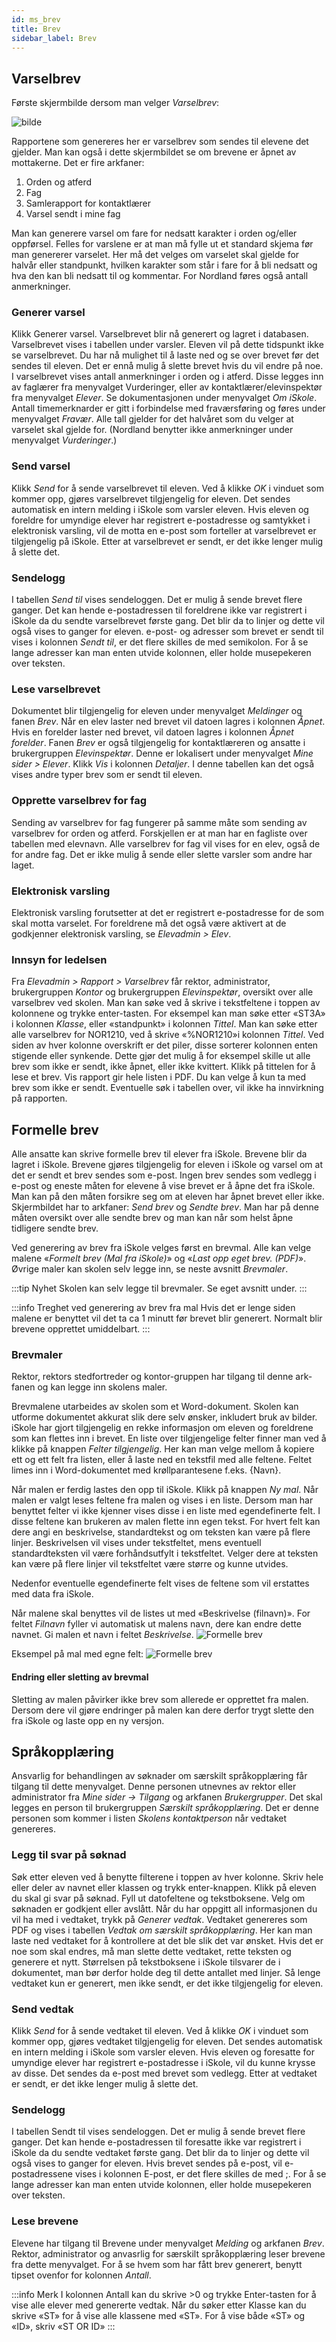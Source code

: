 ```yaml
---
id: ms_brev
title: Brev
sidebar_label: Brev
---
```




## Varselbrev
Første skjermbilde dersom man velger _Varselbrev_:

![bilde](https://github.com/BarmanHanssen/iskole/assets/80097133/8de3b07f-aca5-472e-b64f-195b3ed0e9b0)



Rapportene som genereres her er varselbrev som sendes til elevene det gjelder. Man kan også i dette skjermbildet se om brevene er åpnet av mottakerne. Det er fire arkfaner:
1. Orden og atferd
2. Fag
3. Samlerapport for kontaktlærer
4. Varsel sendt i mine fag

Man kan generere varsel om fare for nedsatt karakter i orden og/eller oppførsel. Felles for varslene er at man må fylle ut et standard skjema før man genererer varselet. Her må det velges om varselet skal gjelde for halvår eller standpunkt, hvilken karakter som står i fare for å bli nedsatt og hva den kan bli nedsatt til og kommentar. For Nordland føres også antall anmerkninger.

### Generer varsel
Klikk Generer varsel. Varselbrevet blir nå generert og lagret i databasen. Varselbrevet vises i tabellen under varsler. Eleven vil på dette tidspunkt ikke se varselbrevet. Du har nå mulighet til å laste ned og se over brevet før det sendes til eleven. Det er ennå mulig å slette brevet hvis du vil endre på noe.
I varselbrevet vises antall anmerkninger i orden og i atferd. Disse legges inn av faglærer fra menyvalget Vurderinger, eller av kontaktlærer/elevinspektør fra menyvalget _Elever_. Se dokumentasjonen under menyvalget _Om iSkole_. Antall timemerknarder er gitt i forbindelse med fraværsføring og føres under menyvalget _Fravær_. Alle tall gjelder for det halvåret som du velger at varselet skal gjelde for. (Nordland benytter ikke anmerkninger under menyvalget _Vurderinger_.)

### Send varsel
Klikk _Send_ for å sende varselbrevet til eleven. Ved å klikke _OK_ i vinduet som kommer opp, gjøres varselbrevet tilgjengelig for eleven. Det sendes automatisk en intern melding i iSkole som varsler eleven. Hvis eleven og foreldre for umyndige elever har registrert e-postadresse og samtykket i elektronisk varsling, vil de motta en e-post som forteller at varselbrevet er tilgjengelig på iSkole. Etter at varselbrevet er sendt, er det ikke lenger mulig å slette det.

### Sendelogg
I tabellen _Send til_ vises sendeloggen. Det er mulig å sende brevet flere ganger. Det kan hende e-postadressen til foreldrene ikke var registrert i iSkole da du sendte varselbrevet første gang. Det blir da to linjer og dette vil også vises to ganger for eleven. e-post- og adresser som brevet er sendt til vises i kolonnen _Sendt til_, er det flere skilles de med semikolon. For å se lange adresser kan man enten utvide kolonnen, eller holde musepekeren over teksten.

### Lese varselbrevet
Dokumentet blir tilgjengelig for eleven under menyvalget _Meldinger_ og fanen _Brev_. Når en elev laster ned brevet vil datoen lagres i kolonnen _Åpnet_. Hvis en forelder laster ned brevet, vil datoen lagres i kolonnen _Åpnet forelder_. 
Fanen _Brev_ er også tilgjengelig for kontaktlæreren og ansatte i brukergruppen _Elevinspektør_. Denne er lokalisert under menyvalget _Mine sider > Elever_. Klikk _Vis_ i kolonnen _Detaljer_. I denne tabellen kan det også vises andre typer brev som er sendt til eleven.

### Opprette varselbrev for fag
Sending av varselbrev for fag fungerer på samme måte som sending av varselbrev for orden og atferd. Forskjellen er at man har en fagliste over tabellen med elevnavn. Alle varselbrev for fag vil vises for en elev, også de for andre fag. Det er ikke mulig å sende eller slette varsler som andre har laget.

### Elektronisk varsling
Elektronisk varsling forutsetter at det er registrert e-postadresse for de som skal motta varselet. For foreldrene må det også være aktivert at de godkjenner elektronisk varsling, se _Elevadmin > Elev_.

### Innsyn for ledelsen
Fra _Elevadmin > Rapport > Varselbrev_ får rektor, administrator, brukergruppen _Kontor_ og brukergruppen _Elevinspektør_, oversikt over alle varselbrev ved skolen. Man kan søke ved å skrive i tekstfeltene i toppen av kolonnene og trykke enter-tasten. For eksempel kan man søke etter «ST3A» i kolonnen _Klasse_, eller «standpunkt» i kolonnen _Tittel_. Man kan søke etter alle varselbrev for NOR1210, ved å skrive «%NOR1210»i kolonnen _Tittel_. Ved siden av hver kolonne overskrift er det piler, disse sorterer kolonnen enten stigende eller synkende. Dette gjør det mulig å for eksempel skille ut alle brev som ikke er sendt, ikke åpnet, eller ikke kvittert. Klikk på tittelen for å lese et brev. Vis rapport gir hele listen i PDF. Du kan velge å kun ta med brev som ikke er sendt. Eventuelle søk i tabellen over, vil ikke ha innvirkning på rapporten.


## Formelle brev
Alle ansatte kan skrive formelle brev til elever fra iSkole. Brevene blir da lagret i iSkole. Brevene gjøres tilgjengelig for eleven i iSkole og varsel om at det er sendt et brev sendes som e-post. Ingen brev sendes som vedlegg i e-post og eneste måten for elevene å vise brevet er å åpne det fra iSkole. Man kan på den måten forsikre seg om at eleven har åpnet brevet eller ikke. Skjermbildet har to arkfaner: _Send brev_ og _Sendte brev_. Man har på denne måten oversikt over alle sendte brev og man kan når som helst åpne tidligere sendte brev.

Ved generering av brev fra iSkole velges først en brevmal. Alle kan velge malene «_Formelt brev (Mal fra iSkole)_» og «_Last opp eget brev. (PDF)_». Øvrige maler kan skolen selv legge inn, se neste avsnitt _Brevmaler_. 

:::tip Nyhet 
Skolen kan selv legge til brevmaler. Se eget avsnitt under.
:::

:::info Treghet ved generering av brev fra mal
Hvis det er lenge siden malene er benyttet vil det ta ca 1 minutt før brevet blir generert. Normalt blir brevene opprettet umiddelbart.
:::

### Brevmaler
Rektor, rektors stedfortreder og kontor-gruppen har tilgang til denne ark-fanen og kan legge inn skolens maler.

Brevmalene utarbeides av skolen som et Word-dokument. Skolen kan utforme dokumentet akkurat slik dere selv ønsker, inkludert bruk av bilder. iSkole har gjort tilgjengelig en rekke informasjon om eleven og foreldrene som kan flettes inn i brevet. En liste over tilgjengelige felter finner man ved å klikke på knappen _Felter tilgjengelig_. Her kan man velge mellom å kopiere ett og ett felt fra listen, eller å laste ned en tekstfil med alle feltene. Feltet limes inn i Word-dokumentet med krøllparantesene f.eks. {Navn}. 

Når malen er ferdig lastes den opp til iSkole. Klikk på knappen _Ny mal_. Når malen er valgt leses feltene fra malen og vises i en liste. Dersom man har benyttet felter vi ikke kjenner vises disse i en liste med egendefinerte felt. I disse feltene kan brukeren av malen flette inn egen tekst. For hvert felt kan dere angi en beskrivelse, standardtekst og om teksten kan være på flere linjer. Beskrivelsen vil vises under tekstfeltet, mens eventuell standardteksten vil være forhåndsutfylt i tekstfeltet. Velger dere at teksten kan være på flere linjer vil tekstfeltet være større og kunne utvides.

Nedenfor eventuelle egendefinerte felt vises de feltene som vil erstattes med data fra iSkole.

Når malene skal benyttes vil de listes ut med «Beskrivelse (filnavn)». 
For feltet _Filnavn_ fyller vi automatisk ut malens navn, dere kan endre dette navnet. Gi malen et navn i feltet _Beskrivelse_.
![Formelle brev](/img/ms_formellebrev_ny_mal.png 'Ny mal')

Eksempel på mal med egne felt:
![Formelle brev](/img/ms_formellebrev_fra_mal.png 'Bruk av mal')


#### Endring eller sletting av brevmal
Sletting av malen påvirker ikke brev som allerede er opprettet fra malen. Dersom dere vil gjøre endringer på malen kan dere derfor trygt slette den fra iSkole og laste opp en ny versjon.

## Språkopplæring
Ansvarlig for behandlingen av søknader om særskilt språkopplæring får tilgang til dette menyvalget. Denne personen utnevnes av rektor eller administrator fra _Mine sider -> Tilgang_ og arkfanen _Brukergrupper_. Det skal legges en person til brukergruppen _Særskilt språkopplæring_. Det er denne personen som kommer i listen _Skolens kontaktperson_ når vedtaket genereres.


### Legg til svar på søknad
Søk etter eleven ved å benytte filterene i toppen av hver kolonne. Skriv hele eller deler av navnet eller klassen og trykk enter-knappen. Klikk på eleven du skal gi svar på søknad. Fyll ut datofeltene og tekstboksene. Velg om søknaden er godkjent eller avslått. Når du har oppgitt all informasjonen du vil ha med i vedtaket, trykk på _Generer vedtak_. Vedtaket genereres som PDF og vises i tabellen _Vedtak om særskilt språkopplæring_. Her kan man laste ned vedtaket for å kontrollere at det ble slik det var ønsket. Hvis det er noe som skal endres, må man slette dette vedtaket, rette teksten og generere et nytt. Størrelsen på tekstboksene i iSkole tilsvarer de i dokumentet, man bør derfor holde deg til dette antallet med linjer. Så lenge vedtaket kun er generert, men ikke sendt, er det ikke tilgjengelig for eleven.

### Send vedtak
Klikk _Send_ for å sende vedtaket til eleven. Ved å klikke _OK_ i vinduet som kommer opp, gjøres vedtaket tilgjengelig for eleven. Det sendes automatisk en intern melding i iSkole som varsler eleven. Hvis eleven og foresatte for umyndige elever har registrert e-postadresse i iSkole, vil du kunne krysse av disse. Det sendes da e-post med brevet som vedlegg. Etter at vedtaket er sendt, er det ikke lenger mulig å slette det.

### Sendelogg
I tabellen Sendt til vises sendeloggen. Det er mulig å sende brevet flere ganger. Det kan hende e-postadressen til foresatte ikke var registrert i iSkole da du sendte vedtaket første gang. Det blir da to linjer og dette vil også vises to ganger for eleven. Hvis brevet sendes på e-post, vil e-postadressene vises i kolonnen E-post, er det flere skilles de med ;. For å se lange adresser kan man enten utvide kolonnen, eller holde musepekeren over teksten.

### Lese brevene
Elevene har tilgang til Brevene under menyvalget _Melding_ og arkfanen _Brev_. Rektor, administrator og anvasrlig for særskilt språkopplæring leser brevene fra dette menyvalget. For å se hvem som har fått brev generert, benytt tipset ovenfor for kolonnen _Antall_.

:::info Merk 
I kolonnen Antall kan du skrive >0 og trykke Enter-tasten for å vise alle elever med genererte vedtak. Når du søker etter Klasse kan du skrive «ST» for å vise alle klassene med «ST». For å vise både «ST» og «ID», skriv «ST OR ID»
:::
